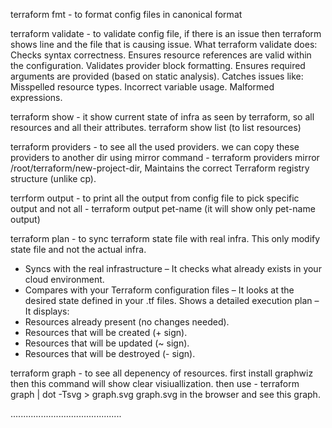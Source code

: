 terraform fmt - to format config files in canonical format

terraform validate - to validate config file, if there is an issue then terraform shows line and the file that is causing issue.
What terraform validate does:
    Checks syntax correctness.
    Ensures resource references are valid within the configuration.
    Validates provider block formatting.
    Ensures required arguments are provided (based on static analysis).
    Catches issues like:
        Misspelled resource types.
        Incorrect variable usage.
        Malformed expressions.

terraform show - it show current state of infra as seen by terraform, so all resources and all their attributes.
terraform show list (to list resources)

terraform providers - to see all the used providers.
we can copy these providers to another dir using mirror command - 
terraform providers mirror  /root/terraform/new-project-dir, Maintains the correct Terraform registry structure (unlike cp).

terrform output - to print all the output from config file
to pick specific output and not all - terraform output pet-name (it will show only pet-name output)

terraform plan - to sync terraform state file with real infra. This only modify state file and not the actual infra.
- Syncs with the real infrastructure – It checks what already exists in your cloud environment.
- Compares with your Terraform configuration files – It looks at the desired state defined in your .tf files.
Shows a detailed execution plan – It displays:
- Resources already present (no changes needed).
- Resources that will be created (+ sign).
- Resources that will be updated (~ sign).
- Resources that will be destroyed (- sign).

terraform graph - to see all depenency of resources.
first install graphwiz then this command will show clear visiuallization. 
then use - 
terraform graph | dot -Tsvg > graph.svg
graph.svg in the browser and see this graph.

............................................





